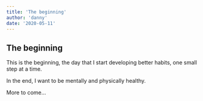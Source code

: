 ```yaml
---
title: 'The beginning'
author: 'danny'
date: '2020-05-11'
---
```


## The beginning
This is the beginning, the day that I start developing better habits, one small step at a time.

In the end, I want to be mentally and physically healthy.

More to come...